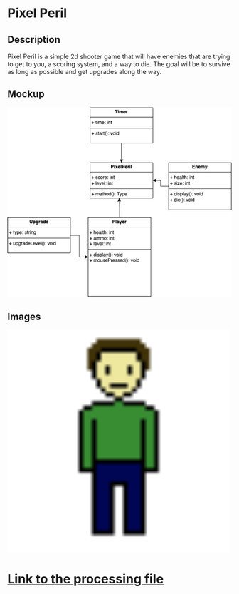 # Pixel Peril
## Description
Pixel Peril is a simple 2d shooter game that will have enemies that are trying to get to you, a scoring system, and a way to die. The goal will be to survive as long as possible and get upgrades along the way.
## Mockup
<img src="https://github.com/Andreijotic/Individual-Project/blob/main/images/PixelPerilUML.png?raw=true">

## Images
<img src="https://github.com/Andreijotic/Individual-Project/blob/main/images/Character1.png?raw=true" width="500" height="500">

# [Link to the processing file](https://github.com/Andreijotic/Individual-Project/files/14779195/PixelPeril.zip)
